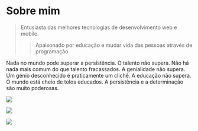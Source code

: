 # Sobre mim

> Entusiasta das melhores tecnologias de desenvolvimento web e mobile.
>
>> Apaixonado por educação e mudar vida das pessoas através de programação.

Nada no mundo pode superar a persistência. O talento não supera. Não há nada mais comum do que talento fracassados. A genialidade não supera. Um génio desconhecido é praticamente um clichê. A educação não supera. O mundo está cheio de tolos educados. A persistência e a determinação são muito poderosas.

<a href="https://github.com/mr-cerebro"><img src="https://img.shields.io/github/followers/mr-cerebro?style=social"></a>

<a href="https://github.com/mr-cerebro"><img src="https://img.shields.io/github/stars/mr-cerebro/CSS-Ferb-Illustration?style=social">

<a href="https://twitter.com/PauloPe65041263"><img src="https://img.shields.io/twitter/url?style=social&url=https%3A%2F%2Ftwitter.com%2FPauloPe65041263">


